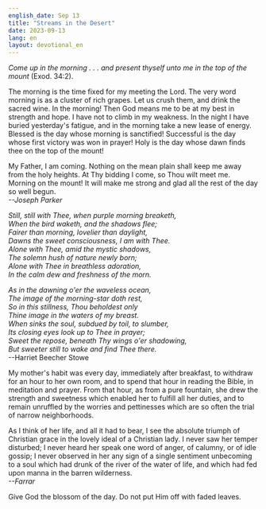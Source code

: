 ```yaml
---
english_date: Sep 13
title: "Streams in the Desert"
date: 2023-09-13
lang: en
layout: devotional_en
---
```





<p><em>Come up in the morning . . . and present thyself unto me in the top of the mount</em> (Exod. 34:2).

</p>

<p>The morning is the time fixed for my meeting the Lord. The very word morning is as a cluster of rich grapes. Let us crush them, and drink the sacred wine. In the morning! Then God means me to be at my best in strength and hope. I have not to climb in my weakness. In the night I have buried yesterday's fatigue, and in the morning take a new lease of energy. Blessed is the day whose morning is sanctified! Successful is the day whose first victory was won in prayer! Holy is the day whose dawn finds thee on the top of the mount!

</p>

<p>My Father, I am coming. Nothing on the mean plain shall keep me away from the holy heights. At Thy bidding I come, so Thou wilt meet me. Morning on the mount! It will make me strong and glad all the rest of the day so well begun.<br/> <em>--Joseph Parker</em>

</p>

<p><em>Still, still with Thee, when purple morning breaketh,<br/> When the bird waketh, and the shadows flee;<br/> Fairer than morning, lovelier than daylight,<br/> Dawns the sweet consciousness, I am with Thee.<br/> Alone with Thee, amid the mystic shadows,<br/> The solemn hush of nature newly born;<br/> Alone with Thee in breathless adoration,<br/> In the calm dew and freshness of the morn.</em>

</p>

<p><em>As in the dawning o'er the waveless ocean,<br/> The image of the morning-star doth rest,<br/> So in this stillness, Thou beholdest only<br/> Thine image in the waters of my breast.<br/> When sinks the soul, subdued by toil, to slumber,<br/> Its closing eyes look up to Thee in prayer;<br/> Sweet the repose, beneath Thy wings o'er shadowing,<br/> But sweeter still to wake and find Thee there.</em><br/> --Harriet Beecher Stowe

</p>

<p>My mother's habit was every day, immediately after breakfast, to withdraw for an hour to her own room, and to spend that hour in reading the Bible, in meditation and prayer. From that hour, as from a pure fountain, she drew the strength and sweetness which enabled her to fulfill all her duties, and to remain unruffled by the worries and pettinesses which are so often the trial of narrow neighborhoods.

</p>

<p>As I think of her life, and all it had to bear, I see the absolute triumph of Christian grace in the lovely ideal of a Christian lady. I never saw her temper disturbed; I never heard her speak one word of anger, of calumny, or of idle gossip; I never observed in her any sign of a single sentiment unbecoming to a soul which had drunk of the river of the water of life, and which had fed upon manna in the barren wilderness.<br/> <em>--Farrar</em>

</p>

<p>Give God the blossom of the day. Do not put Him off with faded leaves.

</p>

<p></p>